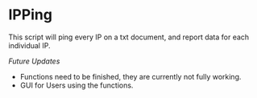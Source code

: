 # IPPing
This script will ping every IP on a txt document, and report data for each individual IP.

*Future Updates*

- Functions need to be finished, they are currently not fully working.
- GUI for Users using the functions.
